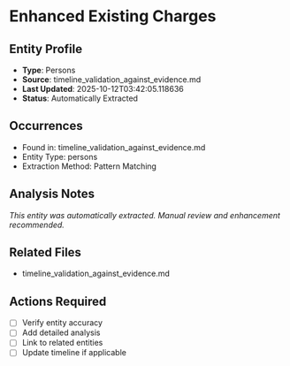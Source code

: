 # Enhanced Existing Charges

## Entity Profile
- **Type**: Persons
- **Source**: timeline_validation_against_evidence.md
- **Last Updated**: 2025-10-12T03:42:05.118636
- **Status**: Automatically Extracted

## Occurrences
- Found in: timeline_validation_against_evidence.md
- Entity Type: persons
- Extraction Method: Pattern Matching

## Analysis Notes
*This entity was automatically extracted. Manual review and enhancement recommended.*

## Related Files
- timeline_validation_against_evidence.md

## Actions Required
- [ ] Verify entity accuracy
- [ ] Add detailed analysis
- [ ] Link to related entities
- [ ] Update timeline if applicable
